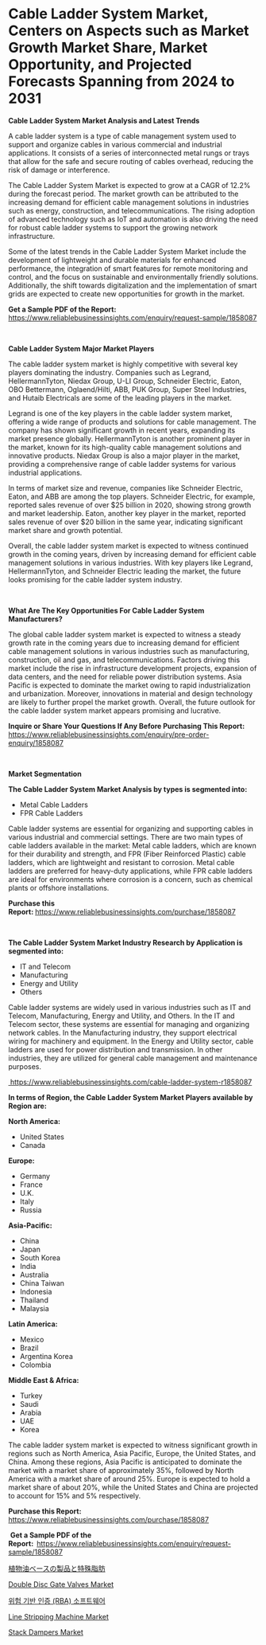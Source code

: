 <p><h1>Cable Ladder System Market, Centers on Aspects such as Market Growth Market Share, Market Opportunity, and Projected Forecasts Spanning from 2024 to 2031</h1></p><p><strong>Cable Ladder System Market Analysis and Latest Trends</strong></p>
<p><p>A cable ladder system is a type of cable management system used to support and organize cables in various commercial and industrial applications. It consists of a series of interconnected metal rungs or trays that allow for the safe and secure routing of cables overhead, reducing the risk of damage or interference.</p><p>The Cable Ladder System Market is expected to grow at a CAGR of 12.2% during the forecast period. The market growth can be attributed to the increasing demand for efficient cable management solutions in industries such as energy, construction, and telecommunications. The rising adoption of advanced technology such as IoT and automation is also driving the need for robust cable ladder systems to support the growing network infrastructure.</p><p>Some of the latest trends in the Cable Ladder System Market include the development of lightweight and durable materials for enhanced performance, the integration of smart features for remote monitoring and control, and the focus on sustainable and environmentally friendly solutions. Additionally, the shift towards digitalization and the implementation of smart grids are expected to create new opportunities for growth in the market.</p></p>
<p><strong>Get a Sample PDF of the Report:&nbsp;</strong> <a href="https://www.reliablebusinessinsights.com/enquiry/request-sample/1858087">https://www.reliablebusinessinsights.com/enquiry/request-sample/1858087</a></p>
<p>&nbsp;</p>
<p><strong>Cable Ladder System Major Market Players</strong></p>
<p><p>The cable ladder system market is highly competitive with several key players dominating the industry. Companies such as Legrand, HellermannTyton, Niedax Group, U-LI Group, Schneider Electric, Eaton, OBO Bettermann, Oglaend/Hilti, ABB, PUK Group, Super Steel Industries, and Hutaib Electricals are some of the leading players in the market. </p><p>Legrand is one of the key players in the cable ladder system market, offering a wide range of products and solutions for cable management. The company has shown significant growth in recent years, expanding its market presence globally. HellermannTyton is another prominent player in the market, known for its high-quality cable management solutions and innovative products. Niedax Group is also a major player in the market, providing a comprehensive range of cable ladder systems for various industrial applications.</p><p>In terms of market size and revenue, companies like Schneider Electric, Eaton, and ABB are among the top players. Schneider Electric, for example, reported sales revenue of over $25 billion in 2020, showing strong growth and market leadership. Eaton, another key player in the market, reported sales revenue of over $20 billion in the same year, indicating significant market share and growth potential. </p><p>Overall, the cable ladder system market is expected to witness continued growth in the coming years, driven by increasing demand for efficient cable management solutions in various industries. With key players like Legrand, HellermannTyton, and Schneider Electric leading the market, the future looks promising for the cable ladder system industry.</p></p>
<p>&nbsp;</p>
<p><strong>What Are The Key Opportunities For Cable Ladder System Manufacturers?</strong></p>
<p><p>The global cable ladder system market is expected to witness a steady growth rate in the coming years due to increasing demand for efficient cable management solutions in various industries such as manufacturing, construction, oil and gas, and telecommunications. Factors driving this market include the rise in infrastructure development projects, expansion of data centers, and the need for reliable power distribution systems. Asia Pacific is expected to dominate the market owing to rapid industrialization and urbanization. Moreover, innovations in material and design technology are likely to further propel the market growth. Overall, the future outlook for the cable ladder system market appears promising and lucrative.</p></p>
<p><strong>Inquire or Share Your Questions If Any Before Purchasing This Report:</strong> <a href="https://www.reliablebusinessinsights.com/enquiry/pre-order-enquiry/1858087">https://www.reliablebusinessinsights.com/enquiry/pre-order-enquiry/1858087</a></p>
<p>&nbsp;</p>
<p><strong>Market Segmentation</strong></p>
<p><strong>The Cable Ladder System Market Analysis by types is segmented into:</strong></p>
<p><ul><li>Metal Cable Ladders</li><li>FPR Cable Ladders</li></ul></p>
<p><p>Cable ladder systems are essential for organizing and supporting cables in various industrial and commercial settings. There are two main types of cable ladders available in the market: Metal cable ladders, which are known for their durability and strength, and FPR (Fiber Reinforced Plastic) cable ladders, which are lightweight and resistant to corrosion. Metal cable ladders are preferred for heavy-duty applications, while FPR cable ladders are ideal for environments where corrosion is a concern, such as chemical plants or offshore installations.</p></p>
<p><strong>Purchase this Report:&nbsp;</strong><a href="https://www.reliablebusinessinsights.com/purchase/1858087">https://www.reliablebusinessinsights.com/purchase/1858087</a></p>
<p>&nbsp;</p>
<p><strong>The Cable Ladder System Market Industry Research by Application is segmented into:</strong></p>
<p><ul><li>IT and Telecom</li><li>Manufacturing</li><li>Energy and Utility</li><li>Others</li></ul></p>
<p><p>Cable ladder systems are widely used in various industries such as IT and Telecom, Manufacturing, Energy and Utility, and Others. In the IT and Telecom sector, these systems are essential for managing and organizing network cables. In the Manufacturing industry, they support electrical wiring for machinery and equipment. In the Energy and Utility sector, cable ladders are used for power distribution and transmission. In other industries, they are utilized for general cable management and maintenance purposes.</p></p>
<p><a href="https://www.reliablebusinessinsights.com/cable-ladder-system-r1858087">&nbsp;https://www.reliablebusinessinsights.com/cable-ladder-system-r1858087</a></p>
<p><strong>In terms of Region, the Cable Ladder System Market Players available by Region are:</strong></p>
<p>
    <p> <strong> North America: </strong>
        <ul>
            <li>United States</li>
            <li>Canada</li>
        </ul>
        </p> 
    <p> <strong> Europe: </strong>
        <ul>
            <li>Germany</li>
            <li>France</li>
            <li>U.K.</li>
            <li>Italy</li>
            <li>Russia</li>
        </ul>
        </p> 
    <p> <strong> Asia-Pacific: </strong>
        <ul>
            <li>China</li>
            <li>Japan</li>
            <li>South Korea</li>
            <li>India</li>
            <li>Australia</li>
            <li>China Taiwan</li>
            <li>Indonesia</li>
            <li>Thailand</li>
            <li>Malaysia</li>
        </ul>
        </p> 
    <p> <strong> Latin America: </strong>
        <ul>
            <li>Mexico</li>
            <li>Brazil</li>
            <li>Argentina Korea</li>
            <li>Colombia</li>
        </ul>
        </p> 
    <p> <strong> Middle East & Africa: </strong>
        <ul>
            <li>Turkey</li>
            <li>Saudi</li>
            <li>Arabia</li>
            <li>UAE</li>
            <li>Korea</li>
        </ul>
    </p>
    </p>
<p><p>The cable ladder system market is expected to witness significant growth in regions such as North America, Asia Pacific, Europe, the United States, and China. Among these regions, Asia Pacific is anticipated to dominate the market with a market share of approximately 35%, followed by North America with a market share of around 25%. Europe is expected to hold a market share of about 20%, while the United States and China are projected to account for 15% and 5% respectively.</p></p>
<p><strong>Purchase this Report: </strong><a href="https://www.reliablebusinessinsights.com/purchase/1858087">https://www.reliablebusinessinsights.com/purchase/1858087</a></p>
<p>&nbsp;<strong>Get a Sample PDF of the Report:&nbsp;&nbsp;</strong><a href="https://www.reliablebusinessinsights.com/enquiry/request-sample/1858087">https://www.reliablebusinessinsights.com/enquiry/request-sample/1858087</a></p>
<p><strong></strong></p>
<p><p><a href="https://github.com/CarlieShields/Market-Research-Report-List-1/blob/main/8487379160205.md">植物油ベースの製品と特殊脂肪</a></p><p><a href="https://github.com/bushilahore52/Market-Research-Report-List-1/blob/main/double-disc-gate-valves-market.md">Double Disc Gate Valves Market</a></p><p><a href="https://github.com/lzuwsfreyoq70/Market-Research-Report-List-2/blob/main/5805779171969.md">위험 기반 인증 (RBA) 소프트웨어</a></p><p><a href="https://issuu.com/reportprime-2/docs/line-stripping-machine-market-size-2030.pptx">Line Stripping Machine Market</a></p><p><a href="https://github.com/Valeridd446677/Market-Research-Report-List-1/blob/main/stack-dampers-market.md">Stack Dampers Market</a></p></p>